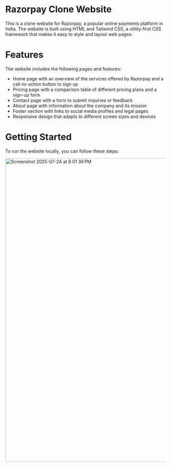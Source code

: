 # Razorpay Clone Website
This is a clone website for Razorpay, a popular online payments platform in India. The website is built using HTML and Tailwind CSS, a utility-first CSS framework that makes it easy to style and layout web pages.

# Features
The website includes the following pages and features:

- Home page with an overview of the services offered by Razorpay and a call-to-action button to sign up
- Pricing page with a comparison table of different pricing plans and a sign-up form
- Contact page with a form to submit inquiries or feedback
- About page with information about the company and its mission
- Footer section with links to social media profiles and legal pages
- Responsive design that adapts to different screen sizes and devices

# Getting Started
To run the website locally, you can follow these steps:

<img width="1470" height="956" alt="Screenshot 2025-07-24 at 8 01 36 PM" src="https://github.com/user-attachments/assets/f1ea7d73-1b4d-4899-ac3f-c7e10fa24335" />



